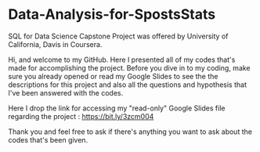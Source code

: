 # Data-Analysis-for-SpostsStats
SQL for Data Science Capstone Project was offered by University of California, Davis in Coursera.

Hi, and welcome to my GitHub. Here I presented all of my codes that's made for accomplishing the project. Before you dive in
to my coding, make sure you already opened or read my Google Slides to see the the descriptions for this project and also all
the questions and hypothesis that I've been answered with the codes.

Here I drop the link for accessing my "read-only" Google Slides file regarding the project : 
https://bit.ly/3zcm004

Thank you and feel free to ask if there's anything you want to ask about the codes that's been given.
